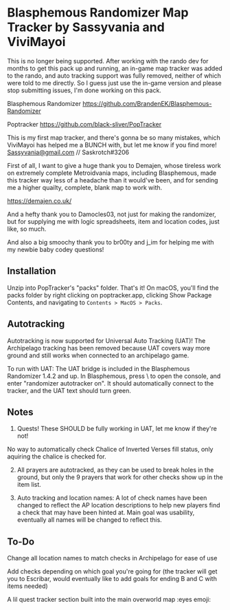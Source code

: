 # Blasphemous Randomizer Map Tracker by Sassyvania and ViviMayoi
This is no longer being supported. After working with the rando dev for months to get this pack up and running, an in-game map tracker was added to the rando, and auto tracking support was fully removed, neither of which were told to me directly. So I guess just use the in-game version and please stop submitting issues, I'm done working on this pack.













Blasphemous Randomizer
https://github.com/BrandenEK/Blasphemous-Randomizer

Poptracker 
https://github.com/black-sliver/PopTracker

This is my first map tracker, and there's gonna be so many mistakes, which ViviMayoi has helped me a BUNCH with, but let me know if you find more! Sassyvania@gmail.com // Saskrotch#3206

First of all, I want to give a huge thank you to Demajen, whose tireless work on extremely complete Metroidvania maps, including Blasphemous, made this tracker way less of a headache than it would've been, and for sending me a higher quailty, complete, blank map to work with. 

https://demajen.co.uk/

And a hefty thank you to Damocles03, not just for making the randomizer, but for supplying me with logic spreadsheets, item and location codes, just like, so much. 

And also a big smoochy thank you to br00ty and j_im for helping me with my newbie baby codey questions!

## Installation

Unzip into PopTracker's "packs" folder. That's it! On macOS, you'll find the packs folder by right clicking on poptracker.app, clicking Show Package Contents, and navigating to `Contents > MacOS > Packs`.

## Autotracking

Autotracking is now supported for Universal Auto Tracking (UAT)! The Archipelago tracking has been removed because UAT covers way more ground and still works when connected to an archipelago game.

To run with UAT: The UAT bridge is included in the Blasphemous Randomizer 1.4.2 and up. In Blasphemous, press \ to open the console, and enter "randomizer autotracker on". It should automatically connect to the tracker, and the UAT text should turn green.

## Notes

1) Quests! These SHOULD be fully working in UAT, let me know if they're not!

No way to automatically check Chalice of Inverted Verses fill status, only aquiring the chalice is checked for.

2) All prayers are autotracked, as they can be used to break holes in the ground, but only the 9 prayers that work for other checks show up in the item list. 

3) Auto tracking and location names: A lot of check names have been changed to reflect the AP location descriptions to help new players find a check that may have been hinted at. Main goal was usability, eventually all names will be changed to reflect this.

## To-Do

Change all location names to match checks in Archipelago for ease of use

Add checks depending on which goal you're going for (the tracker will get you to Escribar, would eventually like to add goals for ending B and C with items needed)

A lil quest tracker section built into the main overworld map :eyes emoji:
